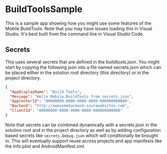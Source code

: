 # BuildToolsSample

This is a sample app showing how you might use some features of the Mobile.BuildTools. Note that you may have issues loading this in Visual Studio. It's best built from the command line in Visual Studio Code.

## Secrets

This uses several secrets that are defined in the buildtools.json. You might start by copying the following json into a file named secrets.json which can be placed either in the solution root directory (this directory) or in the project directory.

```json
{
  "AppDisplayName": "Build Tools",
  "Message": "Hello Mobile.BuildTools from secrets.json",
  "AppCenterId": "00000000-0000-0000-0000-000000000000",
  "Backend": "http://awesomebackend.azurewebsites.com",
  "ClientId": "00000000-0000-0000-0000-000000000000"
}
```

Note that secrets can be combined dynamically with a secrets.json in the solution root and in the project directory as well as by adding configuration based secrets like `secrets.Debug.json` which will conditionally be brought in. This will eventually support reuse across projects and app manifests like the Info.plist and AndroidManifest.xml.